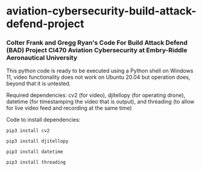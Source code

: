 
# aviation-cybersecurity-build-attack-defend-project
### Colter Frank and Gregg Ryan's Code For Build Attack Defend (BAD) Project CI470 Aviation Cybersecurity at Embry-Riddle Aeronautical University


This python code is ready to be executed using a Python shell on Windows 11, video functionality does not work on Ubuntu 20.04 but operation does, beyond that it is untested. 

Required dependencies: cv2 (for video), djitellopy (for operating drone), datetime (for timestamping the video that is output), and threading (to allow for live video feed and recording at the same time)

Code to install dependencies:

```pip3 install cv2```

```pip3 install djitellopy```

```pip3 install datetime```

```pip3 install threading```
